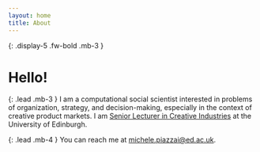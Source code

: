 ```yaml
---
layout: home
title: About
---
```


{: .display-5 .fw-bold .mb-3 }
# Hello!

{: .lead .mb-3 }
I am a computational social scientist interested in problems of organization, strategy, and decision-making, especially in the context of creative product markets. I am [Senior Lecturer in Creative Industries](https://www.business-school.ed.ac.uk/staff/michele-piazzai) at the University of Edinburgh.

{: .lead .mb-4 }
You can reach me at [michele.piazzai@ed.ac.uk](mailto:michele.piazzai@ed.ac.uk).
